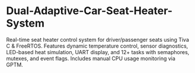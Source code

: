 # Dual-Adaptive-Car-Seat-Heater-System
Real-time seat heater control system for driver/passenger seats using Tiva C &amp; FreeRTOS. Features dynamic temperature control, sensor diagnostics, LED-based heat simulation, UART display, and 12+ tasks with semaphores, mutexes, and event flags. Includes manual CPU usage monitoring via GPTM.
